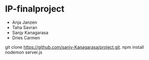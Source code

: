 
# IP-finalproject

* Anja Janzen
* Taha Savran
* Sanjy Kanagarasa
* Dries Carmen


git clone https://github.com/sanjy-Kanagarasa/project.git.
npm install
nodemon server.js
